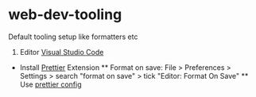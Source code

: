 # web-dev-tooling
Default tooling setup like formatters etc

1. Editor
[Visual Studio Code](https://code.visualstudio.com/)

* Install [Prettier](https://prettier.io/) Extension
** Format on save: File > Preferences > Settings > search "format on save" > tick "Editor: Format On Save"
** Use [prettier config](https://github.com/devphilou/web-dev-tooling/blob/main/.prettierrc)
